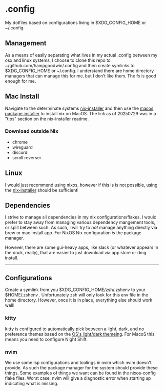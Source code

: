 # .config

My dotfiles based on configurations living in $XDG_CONFIG_HOME or ~/.config

## Management

As a means of easily separating what lives in my actual .config between my osx and linux systems, I choose to clone this repo to ~/github.com/hampgoodwin/.config and then create symlinks to $XDG_CONFIG_HOME or ~/.config. I understand there are home directory managers that can manage this for me, but I don't like them. The fs is good enough for me.

## Mac Install

Navigate to the determinate systems [nix-installer](https://github.com/DeterminateSystems/nix-installer) and then use the [macos package installer](https://install.determinate.systems/determinate-pkg/stable/Universal) to install nix on MacOS. The link as of 20250729 was in a "tips" section on the nix-installer readme.

### Download outside Nix

- chrome
- wireguard
- discord
- scroll reverser

## Linux

I would just recommend using nixos, however if this is is not possible, using the [nix-installer](https://github.com/DeterminateSystems/nix-installer) should be sufficient!

## Dependencies

I strive to manage all dependencies in my nix configurations/flakes. I would prefer to stay away from managing various dependency mangement tools, or split between such. As such, I will try to _not_ manage anything directly via brew or mac install app. For NixOS Nix configuration _is_ the package manager.

However, there are some gui-heavy apps, like slack (or whatever appears in the dock, really), that are easier to just download via app store or dmg install.

---

## Configurations

Create a symlink from you $XDG_CONFIG_HOME/zsh/.zshenv to your $HOME/.zshenv . Unfortunately zsh will only look for this env file in the home directory. However, once it is in place, everything else should work well!

### kitty

kitty is configured to automatically pick between a light, dark, and no preference themes based on the [OS's light/dark themeing](https://sw.kovidgoyal.net/kitty/kittens/themes/#change-color-themes-automatically-when-the-os-switches-between-light-and-dark). For MacoS this means you need to configure Night Shift.

### nvim

We use some lsp configurations and toolings in nvim which nvim doesn't provide. As such the package manager for the system should provide these things. Some examples of things we want can be found in the nixos-config flake files. Worst case, nvim will give a diagnostic error when starting up indicating what is missing.
